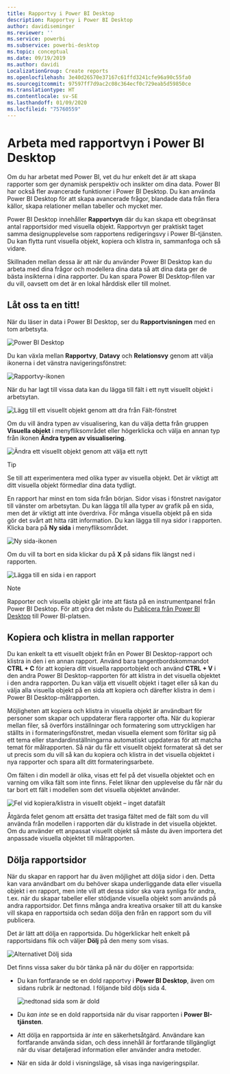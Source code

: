 ```yaml
---
title: Rapportvy i Power BI Desktop
description: Rapportvy i Power BI Desktop
author: davidiseminger
ms.reviewer: ''
ms.service: powerbi
ms.subservice: powerbi-desktop
ms.topic: conceptual
ms.date: 09/19/2019
ms.author: davidi
LocalizationGroup: Create reports
ms.openlocfilehash: 3e40d26570e37167c61ffd3241cfe96a90c55fa0
ms.sourcegitcommit: 97597ff7d9ac2c08c364ecf0c729eab5d59850ce
ms.translationtype: HT
ms.contentlocale: sv-SE
ms.lasthandoff: 01/09/2020
ms.locfileid: "75760559"
---
```

# <a name="work-with-report-view-in-power-bi-desktop"></a>Arbeta med rapportvyn i Power BI Desktop
Om du har arbetat med Power BI, vet du hur enkelt det är att skapa rapporter som ger dynamisk perspektiv och insikter om dina data. Power BI har också fler avancerade funktioner i Power BI Desktop. Du kan använda Power BI Desktop för att skapa avancerade frågor, blandade data från flera källor, skapa relationer mellan tabeller och mycket mer.

Power BI Desktop innehåller **Rapportvyn** där du kan skapa ett obegränsat antal rapportsidor med visuella objekt. Rapportvyn ger praktiskt taget samma designupplevelse som rapportens redigeringsvy i Power BI-tjänsten. Du kan flytta runt visuella objekt, kopiera och klistra in, sammanfoga och så vidare.

Skillnaden mellan dessa är att när du använder Power BI Desktop kan du arbeta med dina frågor och modellera dina data så att dina data ger de bästa insikterna i dina rapporter. Du kan spara Power BI Desktop-filen var du vill, oavsett om det är en lokal hårddisk eller till molnet.

## <a name="lets-take-a-look"></a>Låt oss ta en titt!
När du läser in data i Power BI Desktop, ser du **Rapportvisningen** med en tom arbetsyta.

![Power BI Desktop](media/desktop-report-view/pbi_reportviewinpbidesigner_reportview.png)

Du kan växla mellan **Rapportvy**, **Datavy** och **Relationsvy** genom att välja ikonerna i det vänstra navigeringsfönstret:

![Rapportvy-ikonen](media/desktop-report-view/pbi_reportviewinpbidesigner_changeview.png)

När du har lagt till vissa data kan du lägga till fält i ett nytt visuellt objekt i arbetsytan.

![Lägg till ett visuellt objekt genom att dra från Fält-fönstret](media/desktop-report-view/pbid_reportview_addvis.gif)

Om du vill ändra typen av visualisering, kan du välja detta från gruppen **Visuella objekt** i menyfliksområdet eller högerklicka och välja en annan typ från ikonen **Ändra typen av visualisering**.

![Ändra ett visuellt objekt genom att välja ett nytt](media/desktop-report-view/pbid_reportview_changevis.gif)

> [!TIP]
> Se till att experimentera med olika typer av visuella objekt. Det är viktigt att ditt visuella objekt förmedlar dina data tydligt.

En rapport har minst en tom sida från början. Sidor visas i fönstret navigator till vänster om arbetsytan. Du kan lägga till alla typer av grafik på en sida, men det är viktigt att inte överdriva. För många visuella objekt på en sida gör det svårt att hitta rätt information. Du kan lägga till nya sidor i rapporten. Klicka bara på **Ny sida** i menyfliksområdet.

![Ny sida-ikonen](media/desktop-report-view/pbidesignerreportviewnewpage.png)

Om du vill ta bort en sida klickar du på **X** på sidans flik längst ned i rapporten.

![Lägga till en sida i en rapport](media/desktop-report-view/pbi_reportviewinpbidesigner_deletepage.png)

> [!NOTE]
> Rapporter och visuella objekt går inte att fästa på en instrumentpanel från Power BI Desktop. För att göra det måste du [Publicera från Power BI Desktop](desktop-upload-desktop-files.md) till Power BI-platsen.

## <a name="copy-and-paste-between-reports"></a>Kopiera och klistra in mellan rapporter

Du kan enkelt ta ett visuellt objekt från en Power BI Desktop-rapport och klistra in den i en annan rapport. Använd bara tangentbordskommandot **CTRL + C** för att kopiera ditt visuella rapportobjekt och använd **CTRL + V** i den andra Power BI Desktop-rapporten för att klistra in det visuella objektet i den andra rapporten. Du kan välja ett visuellt objekt i taget eller så kan du välja alla visuella objekt på en sida att kopiera och därefter klistra in dem i Power BI Desktop-målrapporten. 

Möjligheten att kopiera och klistra in visuella objekt är användbart för personer som skapar och uppdaterar flera rapporter ofta. När du kopierar mellan filer, så överförs inställningar och formatering som uttryckligen har ställts in i formateringsfönstret, medan visuella element som förlitar sig på ett tema eller standardinställningarna automatiskt uppdateras för att matcha temat för målrapporten. Så när du får ett visuellt objekt formaterat så det ser ut precis som du vill så kan du kopiera och klistra in det visuella objektet i nya rapporter och spara allt ditt formateringsarbete.

Om fälten i din modell är olika, visas ett fel på det visuella objektet och en varning om vilka fält som inte finns. Felet liknar den upplevelse du får när du tar bort ett fält i modellen som det visuella objektet använder. 

![Fel vid kopiera/klistra in visuellt objekt – inget datafält](media/desktop-report-view/report-view_07.png)

Åtgärda felet genom att ersätta det trasiga fältet med de fält som du vill använda från modellen i rapporten där du klistrade in det visuella objektet. Om du använder ett anpassat visuellt objekt så måste du även importera det anpassade visuella objektet till målrapporten.




## <a name="hide-report-pages"></a>Dölja rapportsidor

När du skapar en rapport har du även möjlighet att dölja sidor i den. Detta kan vara användbart om du behöver skapa underliggande data eller visuella objekt i en rapport, men inte vill att dessa sidor ska vara synliga för andra, t.ex. när du skapar tabeller eller stödjande visuella objekt som används på andra rapportsidor. Det finns många andra kreativa orsaker till att du kanske vill skapa en rapportsida och sedan dölja den från en rapport som du vill publicera. 

Det är lätt att dölja en rapportsida. Du högerklickar helt enkelt på rapportsidans flik och väljer **Dölj** på den meny som visas.

![Alternativet Dölj sida](media/desktop-report-view/report-view_05.png)

Det finns vissa saker du bör tänka på när du döljer en rapportsida:

* Du kan fortfarande se en dold rapportvy i **Power BI Desktop**, även om sidans rubrik är nedtonad. I följande bild döljs sida 4.

    ![nedtonad sida som är dold](media/desktop-report-view/report-view_06.png)

* Du *kan inte* se en dold rapportsida när du visar rapporten i **Power BI-tjänsten**.

* Att dölja en rapportsida är *inte* en säkerhetsåtgärd. Användare kan fortfarande använda sidan, och dess innehåll är fortfarande tillgängligt när du visar detaljerad information eller använder andra metoder.

* När en sida är dold i visningsläge, så visas inga navigeringspilar.

